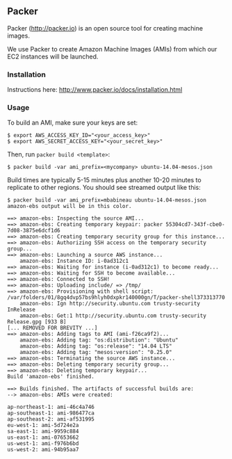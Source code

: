 ## Packer

Packer (http://packer.io) is an open source tool for creating machine images.

We use Packer to create Amazon Machine Images (AMIs) from which our EC2 instances will be launched.

### Installation

Instructions here: http://www.packer.io/docs/installation.html

### Usage

To build an AMI, make sure your keys are set:
```
$ export AWS_ACCESS_KEY_ID="<your_access_key>"
$ export AWS_SECRET_ACCESS_KEY="<your_secret_key>"
```

Then, run `packer build <template>`:
```
$ packer build -var ami_prefix=<mycompany> ubuntu-14.04-mesos.json
```

Build times are typically 5-15 minutes plus another 10-20 minutes to replicate to other regions. You should see streamed output like this:
```
$ packer build -var ami_prefix=mbabineau ubuntu-14.04-mesos.json
amazon-ebs output will be in this color.

==> amazon-ebs: Inspecting the source AMI...
==> amazon-ebs: Creating temporary keypair: packer 55304cd7-343f-cbe0-7d08-3875e6dcf1d6
==> amazon-ebs: Creating temporary security group for this instance...
==> amazon-ebs: Authorizing SSH access on the temporary security group...
==> amazon-ebs: Launching a source AWS instance...
    amazon-ebs: Instance ID: i-0ad312c1
==> amazon-ebs: Waiting for instance (i-0ad312c1) to become ready...
==> amazon-ebs: Waiting for SSH to become available...
==> amazon-ebs: Connected to SSH!
==> amazon-ebs: Uploading include/ => /tmp/
==> amazon-ebs: Provisioning with shell script: /var/folders/01/8gq4dvp57bs9hlyh0dxpkr140000gn/T/packer-shell373313770
    amazon-ebs: Ign http://security.ubuntu.com trusty-security InRelease
    amazon-ebs: Get:1 http://security.ubuntu.com trusty-security Release.gpg [933 B]
[... REMOVED FOR BREVITY ...]
==> amazon-ebs: Adding tags to AMI (ami-f26ca9f2)...
    amazon-ebs: Adding tag: "os:distribution": "Ubuntu"
    amazon-ebs: Adding tag: "os:release": "14.04 LTS"
    amazon-ebs: Adding tag: "mesos:version": "0.25.0"
==> amazon-ebs: Terminating the source AWS instance...
==> amazon-ebs: Deleting temporary security group...
==> amazon-ebs: Deleting temporary keypair...
Build 'amazon-ebs' finished.

==> Builds finished. The artifacts of successful builds are:
--> amazon-ebs: AMIs were created:

ap-northeast-1: ami-46c4a746
ap-southeast-1: ami-986477ca
ap-southeast-2: ami-af531995
eu-west-1: ami-5d724e2a
sa-east-1: ami-9959c884
us-east-1: ami-07653662
us-west-1: ami-f976b6bd
us-west-2: ami-94b95aa7
```
